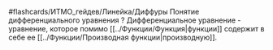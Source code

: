 #flashcards/ИТМО_гейдев/Линейка/Диффуры
Понятие дифференциального уравнения
?
Дифференциальное уравнение - уравнение, которое помимо [[../Функции/Функция|функции]] содержит в себе ее [[../Функции/Производная функции|производную]].
